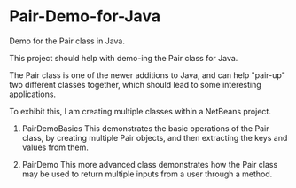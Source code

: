 # Pair-Demo-for-Java
Demo for the Pair class in Java.

This project should help with demo-ing the Pair class for Java.

The Pair class is one of the newer additions to Java, and can help "pair-up" 
two different classes together, which should lead to some interesting applications.

To exhibit this, I am creating multiple classes within a NetBeans project.

1. PairDemoBasics 
This demonstrates the basic operations of the Pair class, by creating multiple
Pair objects, and then extracting the keys and values from them.

2. PairDemo
This more advanced class demonstrates how the Pair class may be used to return
multiple inputs from a user through a method.
